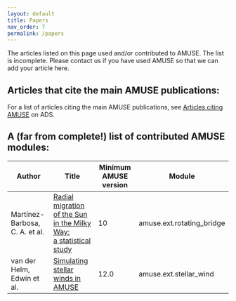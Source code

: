 ```yaml
---
layout: default
title: Papers   
nav_order: 7
permalink: /papers
---
```


The articles listed on this page used and/or contributed to AMUSE. The list is incomplete.
Please contact us if you have used AMUSE so that we can add your article here.

## Articles that cite the main AMUSE publications:
For a list of articles citing the main AMUSE publications, see
[Articles citing AMUSE](https://ui.adsabs.harvard.edu/public-libraries/jO5CMs8tTjeOgs5w-oRenA) on ADS.


## A (far from complete!) list of contributed AMUSE modules:

Author | Title | Minimum AMUSE version | Module
------ | ----- | --------------------- | ------
Martínez-Barbosa, C. A. et al. | [Radial migration of the Sun in the Milky Way:<br> a statistical study](https://ui.adsabs.harvard.edu/abs/2015MNRAS.446..823M/abstract) | 10 | amuse.ext.rotating_bridge
van der Helm, Edwin et al. | [Simulating stellar winds in AMUSE](https://ui.adsabs.harvard.edu/abs/2019A&A...625A..85V/abstract) | 12.0 | amuse.ext.stellar_wind
